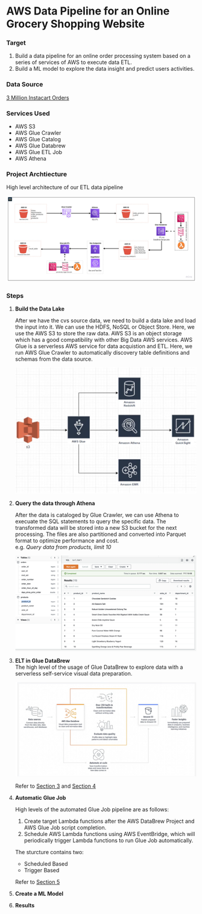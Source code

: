 # AWS Data Pipeline for an Online Grocery Shopping Website

### Target
1. Build a data pipeline for an online order processing system based on a series of services of AWS to execute data ETL.
2. Build a ML model to explore the data insight and predict users activities.   

### Data Source

[3 Million Instacart Orders](https://tech.instacart.com/3-million-instacart-orders-open-sourced-d40d29ead6f2)

### Services Used
- AWS S3
- AWS Glue Crawler
- AWS Glue Catalog
- AWS Glue Databrew
- AWS Glue ETL Job
- AWS Athena

### Project Archtiecture
High level architecture of our ETL data pipeline

![ETL](images/dats_pipeline.jpeg)

### Steps
1. **Build the Data Lake**
    
    After we have the cvs source data, we need to build a data lake and load the input into it. We can use the HDFS, NoSQL or Object Store. Here, we use the AWS S3 to store the raw data. AWS S3 is an object storage which has a good compatibility with other Big Data AWS services. AWS Glue is a serverless AWS service for data acquistion and ETL. Here, we run AWS Glue Crawler to automatically discovery table definitions and schemas from the data source.

    ![Glue](images/Glue.png)


2. **Query the data through Athena**

    After the data is cataloged by Glue Crawler, we can use Athena to execuate the SQL statements to query the specific data. The transformed data will be stored into a new S3 bucket for the next processing. The files are also partitioned and converted into Parquet format to optimize performance and cost.  
    e.g. _Query data from products, limit 10_  

    ![query](/images/query.png)


3. **ELT in Glue DataBrew**  
    The high level of the usage of Glue DataBrew to explore data with a serverless self-service visual data preparation.  

    ![explore-data](/images/explore-data.png)

    Refer to [Section 3](section_3) and [Section 4](section_4)


4. **Automatic Glue Job**  

    High levels of the automated Glue Job pipeline are as follows:

    1. Create target Lambda functions after the AWS DataBrew Project and AWS Glue Job script completion.
    2. Schedule AWS Lambda functions using AWS EventBridge, which will periodically trigger Lambda functions to run Glue Job automatically.  

    The sturcture contains two:
    - Scheduled Based
    - Trigger Based





    Refer to [Section 5](section_5)


5. **Create a ML Model**




6. **Results**